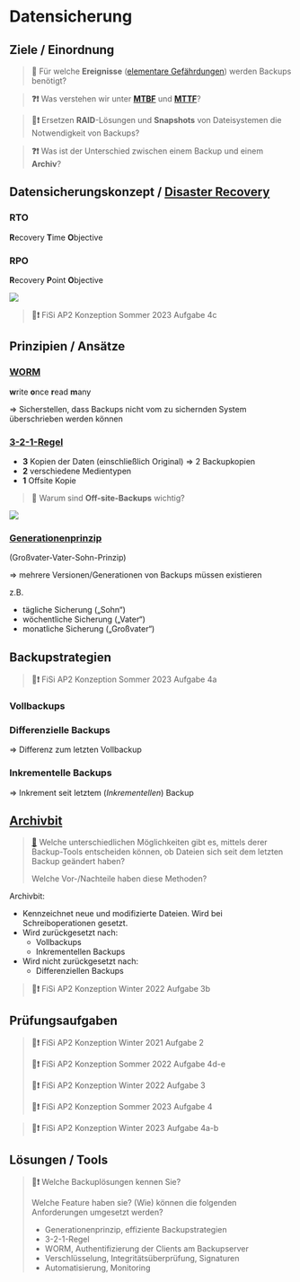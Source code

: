 # Datensicherung

<!-- toc -->

## Ziele / Einordnung

> **💬** Für welche **Ereignisse** ([elementare Gefährdungen](https://www.bsi.bund.de/SharedDocs/Downloads/DE/BSI/Grundschutz/IT-GS-Kompendium/IT_Grundschutz_Kompendium_Edition2023.pdf?__blob=publicationFile&v=4#download=1)) werden Backups benötigt?

> **❓❗** Was verstehen wir unter [**MTBF**](https://de.wikipedia.org/wiki/Mean_Time_Between_Failures "Mean Time Between Failures => Betriebsdauer") und [**MTTF**](https://de.wikipedia.org/w/index.php?title=Mean_Time_To_Failure "Mean Time To Failure => Lebensdauer")?

> **💬❗** Ersetzen **RAID**-Lösungen und **Snapshots** von Dateisystemen die Notwendigkeit von Backups?

> **❓❗** Was ist der Unterschied zwischen einem Backup und einem **Archiv**?


## Datensicherungskonzept / [Disaster Recovery](https://de.wikipedia.org/wiki/Disaster_Recovery)

### RTO
**R**ecovery **T**ime **O**bjective
### RPO
**R**ecovery **P**oint **O**bjective

![](https://upload.wikimedia.org/wikipedia/commons/6/69/RPO_RTO_example_converted.png)

>  **📝❗** FiSi AP2 Konzeption Sommer 2023 Aufgabe 4c


## Prinzipien / Ansätze

### [WORM](https://de.wikipedia.org/wiki/WORM)
**w**rite **o**nce **r**ead **m**any

=> Sicherstellen, dass Backups nicht vom zu sichernden System überschrieben werden können


### [3-2-1-Regel](https://de.wikipedia.org/wiki/Datensicherung#3-2-1_Backup-Regel)
* **3** Kopien der Daten (einschließlich Original) => 2 Backupkopien
* **2** verschiedene Medientypen
* **1** Offsite Kopie

> **💬** Warum sind **Off-site-Backups** wichtig?

![](https://upload.wikimedia.org/wikipedia/commons/a/a4/3-2-1_backup_01.png)


### [Generationenprinzip](https://de.wikipedia.org/wiki/Generationenprinzip)
(Großvater-Vater-Sohn-Prinzip)

=> mehrere Versionen/Generationen von Backups müssen existieren

z.B.
* tägliche Sicherung („Sohn“)
* wöchentliche Sicherung („Vater“)
* monatliche Sicherung („Großvater“)


## Backupstrategien

> **📝❗** FiSi AP2 Konzeption Sommer 2023 Aufgabe 4a

### **Vollbackups**
### **Differenzielle Backups**
=> Differenz zum letzten Vollbackup
### **Inkrementelle Backups**
=> Inkrement seit letztem (*Inkrementellen*) Backup


## [Archivbit](https://de.wikipedia.org/wiki/Archivbit)

> **[💬](# "Änderungs„Datum“, Hash, Archivbit")** Welche unterschiedlichen Möglichkeiten gibt es, mittels derer Backup-Tools entscheiden können, ob Dateien sich seit dem letzten Backup geändert haben?
>
> Welche Vor-/Nachteile haben diese Methoden?

Archivbit:
* Kennzeichnet neue und modifizierte Dateien. Wird bei Schreiboperationen gesetzt.
* Wird zurückgesetzt nach:
  * Vollbackups
  * Inkrementellen Backups
* Wird nicht zurückgesetzt nach:
  * Differenziellen Backups

> **📝❗** FiSi AP2 Konzeption Winter 2022 Aufgabe 3b


## Prüfungsaufgaben

> **📝❗** FiSi AP2 Konzeption Winter 2021 Aufgabe 2
>
> **📝❗** FiSi AP2 Konzeption Sommer 2022 Aufgabe 4d-e
>
> **📝❗** FiSi AP2 Konzeption Winter 2022 Aufgabe 3
>
> **📝❗** FiSi AP2 Konzeption Sommer 2023 Aufgabe 4

> **📝❗** FiSi AP2 Konzeption Winter 2023 Aufgabe 4a-b


## Lösungen / Tools

> **💬❗** Welche Backuplösungen kennen Sie?
>
> Welche Feature haben sie? (Wie) können die folgenden Anforderungen umgesetzt werden?
> * Generationenprinzip, effiziente Backupstrategien
> * 3-2-1-Regel
> * WORM, Authentifizierung der Clients am Backupserver
> * Verschlüsselung, Integritätsüberprüfung, Signaturen
> * Automatisierung, Monitoring
